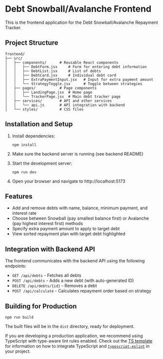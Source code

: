 # Debt Snowball/Avalanche Frontend

This is the frontend application for the Debt Snowball/Avalanche Repayment Tracker.

## Project Structure

```
frontend/
├── src/
│   ├── components/      # Reusable React components
│   │   ├── DebtForm.jsx     # Form for entering debt information
│   │   ├── DebtList.jsx     # List of debts
│   │   ├── DebtCard.jsx     # Individual debt card
│   │   ├── ExtraPaymentInput.jsx   # Input for extra payment amount
│   │   └── StrategyToggle.jsx      # Toggle between strategies
│   ├── pages/           # Page components
│   │   ├── LandingPage.jsx  # Home page
│   │   └── TrackerPage.jsx  # Main debt tracker page
│   ├── services/        # API and other services
│   │   └── api.js       # API integration with backend
│   └── styles/          # CSS files
```

## Installation and Setup

1. Install dependencies:
   ```
   npm install
   ```

2. Make sure the backend server is running (see backend README)

3. Start the development server:
   ```
   npm run dev
   ```

4. Open your browser and navigate to http://localhost:5173

## Features

- Add and remove debts with name, balance, minimum payment, and interest rate
- Choose between Snowball (pay smallest balance first) or Avalanche (pay highest interest first) methods
- Specify extra payment amount to apply to target debt
- View sorted repayment plan with target debt highlighted

## Integration with Backend API

The frontend communicates with the backend API using the following endpoints:

- `GET /api/debts` - Fetches all debts
- `POST /api/debts` - Adds a new debt (with auto-generated ID)
- `DELETE /api/debts/{id}` - Removes a debt
- `POST /api/calculate` - Calculates repayment order based on strategy

## Building for Production

```
npm run build
```

The built files will be in the `dist` directory, ready for deployment.

If you are developing a production application, we recommend using TypeScript with type-aware lint rules enabled. Check out the [TS template](https://github.com/vitejs/vite/tree/main/packages/create-vite/template-react-ts) for information on how to integrate TypeScript and [`typescript-eslint`](https://typescript-eslint.io) in your project.
